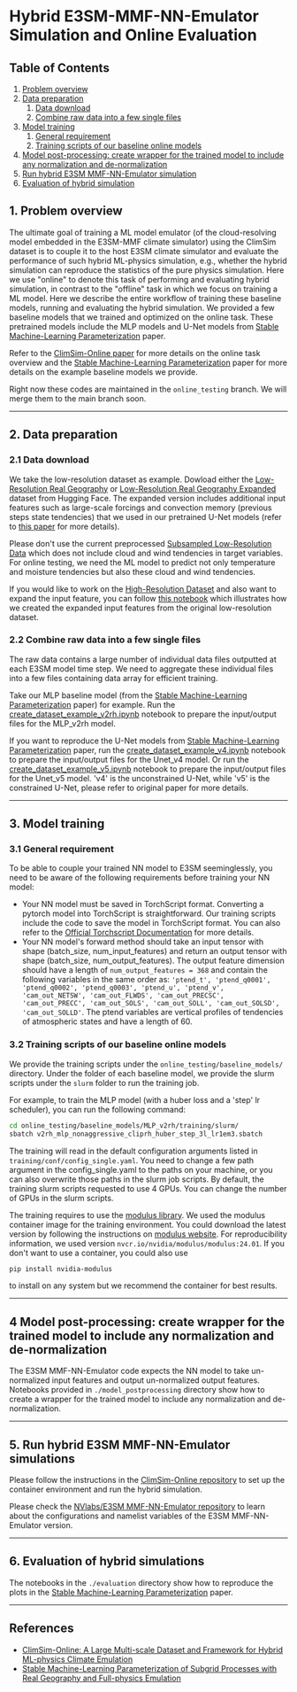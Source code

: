 # Hybrid E3SM-MMF-NN-Emulator Simulation and Online Evaluation

## Table of Contents

1. [Problem overview](#1-problem-overview)
2. [Data preparation](#2-data-preparation)
    1. [Data download](#21-data-download)
    2. [Combine raw data into a few single files](#22-combine-raw-data-into-a-few-single-files)
3. [Model training](#3-model-training)
    1. [General requirement](#31-general-requirement)
    2. [Training scripts of our baseline online models](#32-training-scripts-of-our-baseline-online-models)
4. [Model post-processing: create wrapper for the trained model to include any normalization and de-normalization](#4-model-post-processing-create-wrapper-for-the-trained-model-to-include-any-normalization-and-de-normalization)
5. [Run hybrid E3SM MMF-NN-Emulator simulation](#5-run-hybrid-e3sm-mmf-nn-emulator-simulation)
6. [Evaluation of hybrid simulation](#6-evaluation-of-hybrid-simulation)

## 1. Problem overview
The ultimate goal of training a ML model emulator (of the cloud-resolving model embedded in the E3SM-MMF climate simulator) using the ClimSim dataset is to couple it to the host E3SM climate simulator and evaluate the performance of such hybrid ML-physics simulation, e.g., whether the hybrid simulation can reproduce the statistics of the pure physics simulation. Here we use "online" to denote this task of performing and evaluating hybrid simulation, in contrast to the "offline" task in which we focus on training a ML model. Here we describe the entire workflow of training these baseline models, running and evaluating the hybrid simulation. We provided a few baseline models that we trained and optimized on the online task. These pretrained models include the MLP models and U-Net models from [Stable Machine-Learning Parameterization](https://arxiv.org/abs/2407.00124) paper.

Refer to the [ClimSim-Online paper](https://arxiv.org/abs/2306.08754) for more details on the online task overview and the [Stable Machine-Learning Parameterization](https://arxiv.org/abs/2407.00124) paper for more details on the example baseline models we provide.

Right now these codes are maintained in the ```online_testing``` branch. We will merge them to the main branch soon.

---

## 2. Data preparation

### 2.1 Data download

We take the low-resolution dataset as example. Dowload either the [Low-Resolution Real Geography](https://huggingface.co/datasets/LEAP/ClimSim_low-res) or [Low-Resolution Real Geography Expanded](https://huggingface.co/datasets/LEAP/ClimSim_low-res-expanded) dataset from Hugging Face. The expanded version includes additional input features such as large-scale forcings and convection memory (previous steps state tendencies) that we used in our pretrained U-Net models (refer to [this paper](https://arxiv.org/abs/2407.00124) for more details). 

Please don't use the current preprocessed [Subsampled Low-Resolution Data](https://huggingface.co/datasets/LEAP/subsampled_low_res) which does not include cloud and wind tendencies in target variables. For online testing, we need the ML model to predict not only temperature and moisture tendencies but also these cloud and wind tendencies.

If you would like to work on the [High-Resolution Dataset]((https://huggingface.co/datasets/LEAP/ClimSim_high-res)) and also want to expand the input feature, you can follow [this notebook](./online_testing/data_preparation/adding_input_feature.ipynb) which illustrates how we created the expanded input features from the original low-resolution dataset.

### 2.2 Combine raw data into a few single files

The raw data contains a large number of individual data files outputted at each E3SM model time step. We need to aggregate these individual files into a few files containing data array for efficient training.

Take our MLP baseline model (from the [Stable Machine-Learning Parameterization](https://arxiv.org/abs/2407.00124) paper) for example. Run the [create_dataset_example_v2rh.ipynb](./data_preparation/create_dataset/create_dataset_example_v2rh.ipynb) notebook to prepare the input/output files for the MLP_v2rh model. 

If you want to reproduce the U-Net models from [Stable Machine-Learning Parameterization](https://arxiv.org/abs/2407.00124) paper, run the [create_dataset_example_v4.ipynb](./data_preparation/create_dataset/create_dataset_example_v4.ipynb) notebook to prepare the input/output files for the Unet_v4 model. Or run the [create_dataset_example_v5.ipynb](./data_preparation/create_dataset/create_dataset_example_v5.ipynb) notebook to prepare the input/output files for the Unet_v5 model. 'v4' is the unconstrained U-Net, while 'v5' is the constrained U-Net, please refer to original paper for more details.

---

## 3. Model training

### 3.1 General requirement

To be able to couple your trained NN model to E3SM seeminglessly, you need to be aware of the following requirements before training your NN model:

- Your NN model must be saved in TorchScript format. Converting a pytorch model into TorchScript is straightforward. Our training scripts include the code to save the model in TorchScript format. You can also refer to the [Official Torchscript Documentation](https://pytorch.org/docs/stable/jit.html) for more details.
- Your NN model's forward method should take an input tensor with shape (batch_size, num_input_features) and return an output tensor with shape (batch_size, num_output_features). The output feature dimension should have a length of ```num_output_features = 368``` and contain the following variables in the same order as: ```'ptend_t', 'ptend_q0001', 'ptend_q0002', 'ptend_q0003', 'ptend_u', 'ptend_v', 'cam_out_NETSW', 'cam_out_FLWDS', 'cam_out_PRECSC', 'cam_out_PRECC', 'cam_out_SOLS', 'cam_out_SOLL', 'cam_out_SOLSD', 'cam_out_SOLLD'```. The ptend variables are vertical profiles of tendencies of atmospheric states and have a length of 60.

### 3.2 Training scripts of our baseline online models

We provide the training scripts under the ```online_testing/baseline_models/``` directory. Under the folder of each baseline model, we provide the slurm scripts under the ```slurm``` folder to run the training job.

For example, to train the MLP model (with a huber loss and a 'step' lr scheduler), you can run the following command:
```bash
cd online_testing/baseline_models/MLP_v2rh/training/slurm/
sbatch v2rh_mlp_nonaggressive_cliprh_huber_step_3l_lr1em3.sbatch
```

The training will read in the default configuration arguments listed in ```training/conf/config_single.yaml```. You need to change a few path argument in the config_single.yaml to the paths on your machine, or you can also overwrite those paths in the slurm job scripts. By default, the training slurm scripts requested to use 4 GPUs. You can change the number of GPUs in the slurm scripts.

The training requires to use the [modulus library](https://docs.nvidia.com/deeplearning/modulus/getting-started/index.html). We used the modulus container image for the training environment. You could download the latest version by following the instructions on [modulus website](https://docs.nvidia.com/deeplearning/modulus/getting-started/index.html). For reproducibility information, we used version ```nvcr.io/nvidia/modulus/modulus:24.01```. If you don't want to use a container, you could also use

```bash
pip install nvidia-modulus
``` 
to install on any system but we recommend the container for best results.

---

## 4 Model post-processing: create wrapper for the trained model to include any normalization and de-normalization

The E3SM MMF-NN-Emulator code expects the NN model to take un-normalized input features and output un-normalized output features. Notebooks provided in ```./model_postprocessing``` directory show how to create a wrapper for the trained model to include any normalization and de-normalization.

---

## 5. Run hybrid E3SM MMF-NN-Emulator simulations

Please follow the instructions in the [ClimSim-Online repository](https://github.com/leap-stc/climsim-online/tree/main) to set up the container environment and run the hybrid simulation.

Please check the [NVlabs/E3SM MMF-NN-Emulator repository](https://github.com/zyhu-hu/E3SM_nvlab/tree/cleaner_workflow_tomerge/climsim_scripts) to learn about the configurations and namelist variables of the E3SM MMF-NN-Emulator version.

---

## 6. Evaluation of hybrid simulations

The notebooks in the ```./evaluation``` directory show how to reproduce the plots in the [Stable Machine-Learning Parameterization](https://arxiv.org/abs/2407.00124) paper.

---

## References

- [ClimSim-Online: A Large Multi-scale Dataset and Framework for Hybrid ML-physics Climate Emulation](arXiv:2306.08754)
- [Stable Machine-Learning Parameterization of Subgrid Processes with Real Geography and Full-physics Emulation](arXiv:2407.00124)